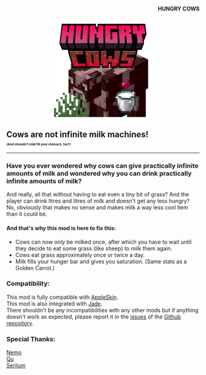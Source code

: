 #### <p style="text-align: right;">HUNGRY COWS</p>
<p style="text-align: center;"><img src="https://github.com/pnk2u/hungrycows/blob/main/src/main/resources/assets/hungrycows/icon.png?raw=true"></p>

## Cows are not infinite milk machines! <p style="font-size: 6pt;">(And shouldn't milk fill your stomach, too?)</p>

----

### Have you ever wondered why cows can give practically infinite amounts of milk and wondered why you can drink practically infinite amounts of milk?
And really, all that without having to eat even a tiny bit of grass? And the player can drink litres and litres of milk and doesn't get any less hungry?  
No, obviously that makes no sense and makes milk a way less cool item than it could be.
#### And that's why this mod is here to fix this:
+ Cows can now only be milked once, after which you have to wait until they decide to eat some grass (like sheep) to milk them again.
+ Cows eat grass approximately once or twice a day.
+ Milk fills your hunger bar and gives you saturation. (Same stats as a Golden Carrot.)

### Compatibility:
This mod is fully compatible with [AppleSkin](https://modrinth.com/mod/appleskin/).  
This mod is also integrated with [Jade](https://modrinth.com/mod/jade/).  
There shouldn't be any incompatibilities with any other mods but if anything doesn't work as expected, please report it in the [issues](https://github.com/pnk2u/hungrycows/issues) of the [Github repository](https://github.com/pnk2u/hungrycows).

### Special Thanks:
[Nemo](https://modrinth.com/user/NemoNotFound)  
[Qu](https://modrinth.com/user/Quplet)  
[Serilum](https://modrinth.com/user/Serilum)  